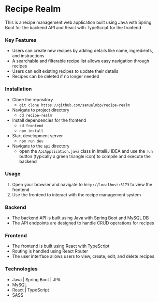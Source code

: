 # Recipe Realm

This is a recipe management web application built using Java with Spring Boot for the backend API and React with TypeScript for the frontend

### Key Features

-   Users can create new recipes by adding details like name, ingredients, and instructions
-   A searchable and filterable recipe list allows easy navigation through recipes
-   Users can edit existing recipes to update their details
-   Recipes can be deleted if no longer needed

### Installation

-   Clone the repository
    -   `git clone https://github.com/samuelmbp/recipe-realm`
-   Navigate to project directory
    -   `cd recipe-realm`
-   Install dependencies for the frontend
    -   `cd frontend`
    -   `npm install`
-   Start development server
    -   `npm run dev`
-   Navigate to the `api` directory
    -   open the `ApiApplication.java` class in IntelliJ IDEA and use the `run` button (typically a green triangle icon) to compile and execute the backend

### Usage

1. Open your browser and navigate to `http://localhost:5173` to view the frontend
2. Use the frontend to interact with the recipe management system

### Backend

-   The backend API is built using Java with Spring Boot and MySQL DB
-   The API endpoints are designed to handle CRUD operations for recipes

### Frontend

-   The frontend is built using React with TypeScript
-   Routing is handled using React Router
-   The user interface allows users to view, create, edit, and delete recipes

### Technologies

-   Java | Spring Boot | JPA
-   MySQL
-   React | TypeScript
-   SASS

